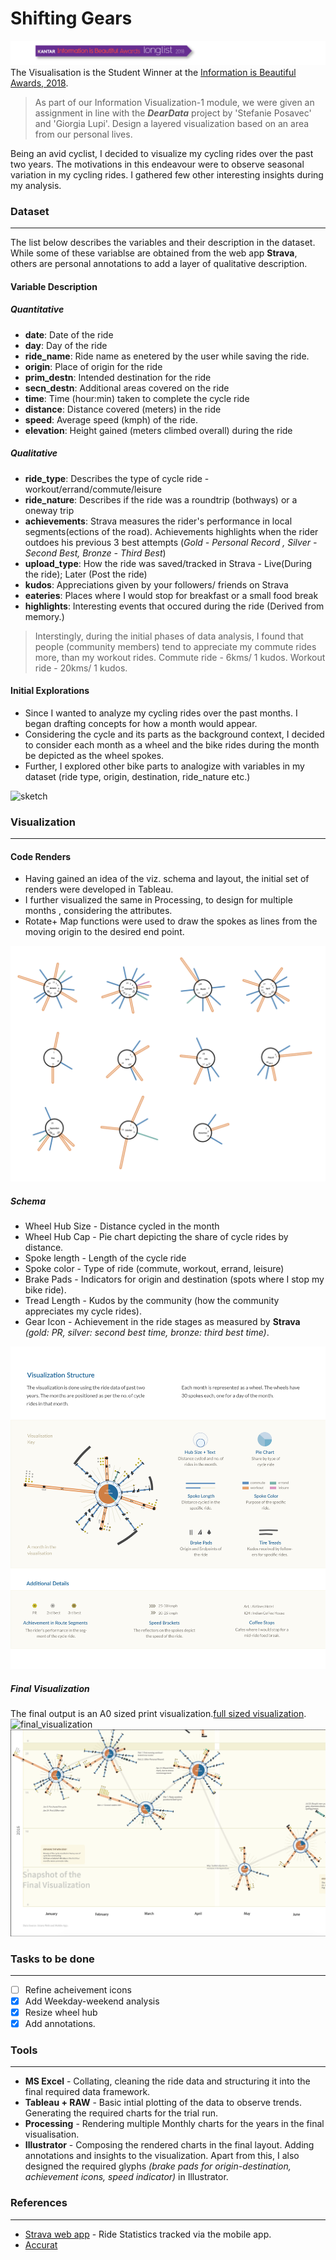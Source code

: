 # Shifting Gears
![award](https://github.com/IllusionInk/personaldata/blob/master/assets/badge-01.jpg)
The Visualisation is the Student Winner at the [Information is Beautiful Awards, 2018](https://www.informationisbeautifulawards.com/showcase/3204).

> As part of our Information Visualization-1 module, we were given an assignment in line with the ***DearData*** project by 'Stefanie Posavec' and 'Giorgia Lupi'. Design a layered visualization based on an area from our personal lives. 

Being an avid cyclist, I decided to visualize my cycling rides over the past two years. The motivations in this endeavour were to observe seasonal variation in my cycling rides. I gathered few other interesting insights during my analysis.


### Dataset
---
The list below describes the variables and their description in the dataset. While some of these variablse are obtained from the web app **Strava**, others are personal annotations to add a layer of qualitative description.

#### Variable Description

##### Quantitative
  - **date**: Date of the ride
  - **day**: Day of the ride
  - **ride_name**: Ride name as enetered by the user while saving the ride.
  - **origin**: Place of origin for the ride
  - **prim_destn**: Intended destination for the ride
  - **secn_destn**: Additional areas covered on the ride
  - **time**: Time (hour:min) taken to complete the cycle ride
  - **distance**: Distance covered (meters) in the ride
  - **speed**: Average speed (kmph) of the ride.
  - **elevation**: Height gained (meters climbed overall) during the ride
 ##### Qualitative
  - **ride_type**: Describes the type of cycle ride - workout/errand/commute/leisure
  - **ride_nature**: Describes if the ride was a roundtrip (bothways) or a oneway trip
  - **achievements**: Strava measures the rider's performance in local segments(ections of the road). Achievements highlights when the rider outdoes his previous 3 best attempts (*Gold - Personal Record , Silver - Second Best, Bronze - Third Best*)
  - **upload_type**: How the ride was saved/tracked in Strava - Live(During the ride); Later (Post the ride)
  - **kudos**: Appreciations given by your followers/ friends on Strava
  - **eateries**: Places where I would stop for breakfast or a small food break
  - **highlights**: Interesting events that occured during the ride (Derived from memory.)

> Interstingly, during the initial phases of data analysis, I found that people (community members) tend to appreciate my commute rides more, than my workout rides.
Commute ride - 6kms/ 1 kudos.
Workout ride - 20kms/ 1 kudos.


#### Initial Explorations
- Since I wanted to analyze my cycling rides over the past months. I began drafting concepts for how a month would appear.
- Considering the cycle and its parts as the background context, I decided to consider each month as a wheel and the bike rides during the month be depicted as the wheel spokes.
- Further, I explored other bike parts to analogize with variables in my dataset (ride type, origin, destination, ride_nature etc.)

![sketch](https://github.com/IllusionInk/personaldata/blob/master/assets/initial_sketches.jpg)

### Visualization
---
#### Code Renders
- Having gained an idea of the viz. schema and layout, the initial set of renders were developed in Tableau.
- I further visualized the same in Processing, to design for multiple months , considering the attributes.
- Rotate+ Map functions were used to draw the spokes as lines from the moving origin to the desired end point.

![processing_render](https://github.com/IllusionInk/personaldata/blob/master/assets/Cycle_Dataviz.jpg)

##### Schema
- Wheel Hub Size - Distance cycled in the month
- Wheel Hub Cap - Pie chart depicting the share of cycle rides by distance.
- Spoke length - Length of the cycle ride 
- Spoke color - Type of ride (commute, workout, errand, leisure)
- Brake Pads - Indicators for origin and destination (spots where I stop my bike ride).
- Tread Length - Kudos by the community (how the community appreciates my cycle rides).
- Gear Icon - Achievement in the ride stages as measured by **Strava** *(gold: PR, silver: second best time, bronze: third best time)*.
 
![schema](https://github.com/IllusionInk/personaldata/blob/master/assets/Viz.%20key.jpg)

##### Final Visualization
The final output is an A0 sized print visualization.[full sized visualization](https://easyzoom.com/imageaccess/c838c018f236419b984534e38e871de2). 
![final_visualization](https://github.com/IllusionInk/personaldata/blob/master/assets/Final%20Viz..jpg)
![snapshot](https://github.com/IllusionInk/personaldata/blob/master/assets/Viz_snapshot.png)

### Tasks to be done
---
- [ ] Refine acheivement icons
- [x] Add Weekday-weekend analysis
- [x] Resize wheel hub
- [x] Add annotations.

### Tools
---
- **MS Excel** - Collating, cleaning the ride data and structuring it into the final required data framework.
- **Tableau + RAW** - Basic intial plotting of the data to observe trends. Generating the required charts for the trial run.
- **Processing** - Rendering multiple Monthly charts for the years in the final visualisation.
- **Illustrator** - Composing the rendered charts in the final layout. Adding annotations and insights to the visualization. Apart from this, I also designed the required glyphs *(brake pads for origin-destination, achievement icons, speed indicator)* in Illustrator.

### References
---
- [Strava web app](https://www.strava.com/athlete/training) - Ride Statistics tracked via the mobile app.
- [Accurat](https://www.flickr.com/photos/accurat/)

